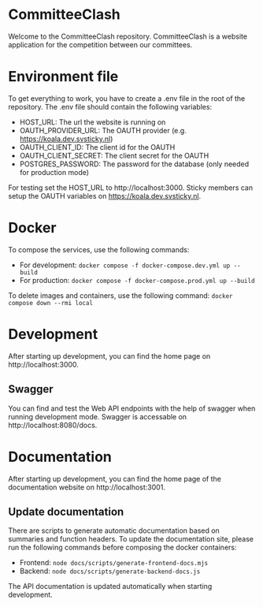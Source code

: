 # CommitteeClash

Welcome to the CommitteeClash repository. CommitteeClash is a website application for the competition between our committees.

# Environment file

To get everything to work, you have to create a .env file in the root of the repository. The .env file should contain the following variables:

- HOST_URL: The url the website is running on
- OAUTH_PROVIDER_URL: The OAUTH provider (e.g. https://koala.dev.svsticky.nl)
- OAUTH_CLIENT_ID: The client id for the OAUTH
- OAUTH_CLIENT_SECRET: The client secret for the OAUTH
- POSTGRES_PASSWORD: The password for the database (only needed for production mode)

For testing set the HOST_URL to http://localhost:3000.
Sticky members can setup the OAUTH variables on https://koala.dev.svsticky.nl.

# Docker

To compose the services, use the following commands:

- For development: `docker compose -f docker-compose.dev.yml up --build`
- For production: `docker compose -f docker-compose.prod.yml up --build`

To delete images and containers, use the following command: `docker compose down --rmi local`

# Development

After starting up development, you can find the home page on http://localhost:3000.

## Swagger

You can find and test the Web API endpoints with the help of swagger when running development mode. Swagger is accessable on http://localhost:8080/docs.

# Documentation

After starting up development, you can find the home page of the documentation website on http://localhost:3001.

## Update documentation

There are scripts to generate automatic documentation based on summaries and function headers.
To update the documentation site, please run the following commands before composing the docker containers:

- Frontend: `node docs/scripts/generate-frontend-docs.mjs`
- Backend: `node docs/scripts/generate-backend-docs.js`

The API documentation is updated automatically when starting development.
